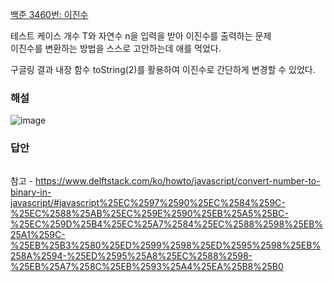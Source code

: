 [백준 3460번: 이진수](https://www.acmicpc.net/problem/3460)

테스트 케이스 개수 T와 자연수 n을 입력을 받아 이진수를 출력하는 문제  
이진수를 변환하는 방법을 스스로 고안하는데 애를 먹었다.

구글링 결과 내장 함수 toString(2)를 활용하여 이진수로 간단하게 변경할 수 있었다.  

### 해설
![image](https://user-images.githubusercontent.com/49461207/178949563-71187f91-ce53-407a-9718-5cbef8a71712.png)

### 답안
```

```

참고 - https://www.delftstack.com/ko/howto/javascript/convert-number-to-binary-in-javascript/#javascript%25EC%2597%2590%25EC%2584%259C-%25EC%2588%25AB%25EC%259E%2590%25EB%25A5%25BC-%25EC%259D%25B4%25EC%25A7%2584%25EC%2588%2598%25EB%25A1%259C-%25EB%25B3%2580%25ED%2599%2598%25ED%2595%2598%25EB%258A%2594-%25ED%2595%25A8%25EC%2588%2598-%25EB%25A7%258C%25EB%2593%25A4%25EA%25B8%25B0
